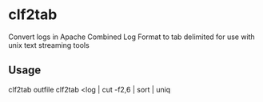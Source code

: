 # clf2tab

Convert logs in Apache Combined Log Format to tab delimited for use with unix text streaming tools

## Usage

clf2tab <log >outfile
clf2tab <log | cut -f2,6 | sort | uniq